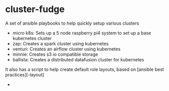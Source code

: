 # cluster-fudge

A set of ansible playbooks to help quickly setup various clusters

- micro k8s: Sets up a 5 node raspberry pi4 system to set up a base kubernetes cluster
- zap: Creates a spark cluster using kubernetes
- venturi: Creates an airflow cluster using kubernetes
- minnie: Creates s3 io compatible storage
- ballista: Creates a distributed datafusion cluster for kubernetes

It also has a script to help create default role layouts, based on [ansible best practices][-layout]


- [layout]: https://docs.ansible.com/ansible/2.8/user_guide/playbooks_best_practices.html#directory-layout